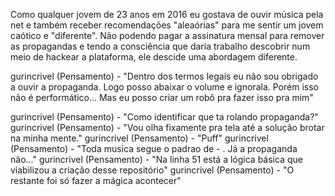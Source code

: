 Como qualquer jovem de 23 anos em 2016 eu gostava de ouvir música pela net e também receber recomendações "aleaórias" para me sentir um jovem caótico e "diferente".
Não podendo pagar a assinatura mensal para remover as propagandas e tendo a consciência que daria trabalho descobrir num meio de hackear a plataforma, ele descide uma abordagem diferente.

gurincrivel (Pensamento) - "Dentro dos termos legais eu não sou obrigado a ouvir a propaganda. Logo posso abaixar o volume e ignorala. Porém isso não é performático...
Mas eu posso criar um robô pra fazer isso pra mim"

gurincrivel (Pensamento) - "Como identificar que ta rolando propaganda?"
gurincrivel (Pensamento) - "Vou olha fixamente pra tela até a solução brotar na minha mente."
gurincrivel (Pensamento) - "Puff"
gurincrivel (Pensamento) - "Toda musica segue o padrao de <NOME DO ARTISTA> - <NOME DA MUSICA>. Já a propaganda não..."
gurincrivel (Pensamento) - "Na linha 51 está a lógica básica que viabilizou a criação desse repositório"
gurincrivel (Pensamento) - "O restante foi só fazer a mágica acontecer"
